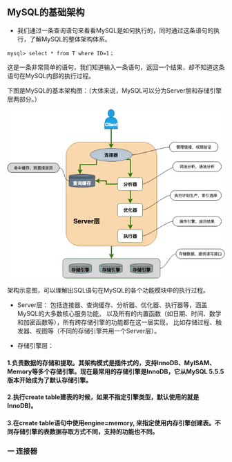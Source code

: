 ## MySQL的基础架构
* 我们通过一条查询语句来看看MySQL是如何执行的，同时通过这条语句的执行，了解MySQL的整体架构体系。
```
mysql> select * from T where ID=1；
```

这是一条非常简单的语句，我们知道输入一条语句，返回一个结果，却不知道这条语句在MySQL内部的执行过程。

下图是MySQL的基本架构图：（大体来说，MySQL可以分为Server层和存储引擎层两部分。）

![Image text](img/1587699874.jpg)

架构示意图，可以理解出SQL语句在MySQL的各个功能模块中的执行过程。

* Server层：
  包括连接器、查询缓存、分析器、优化器、执行器等，涵盖MySQL的大多数核心服务功能，
  以及所有的内置函数（如日期、时间、数学和加密函数等），所有跨存储引擎的功能都在这一层实现，
  比如存储过程、触发器、视图等（不同的存储引擎共用一个Server层）。
  
* 存储引擎层：

#### 1.负责数据的存储和提取。其架构模式是插件式的，支持InnoDB、MyISAM、Memory等多个存储引擎。现在最常用的存储引擎是InnoDB，它从MySQL 5.5.5版本开始成为了默认存储引擎。

#### 2.执行create table建表的时候，如果不指定引擎类型，默认使用的就是InnoDB)。

#### 3.在create table语句中使用engine=memory, 来指定使用内存引擎创建表。不同存储引擎的表数据存取方式不同，支持的功能也不同。

### 一 连接器